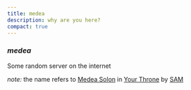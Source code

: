 ```yaml
---
title: medea
description: why are you here?
compact: true
---
```


### _medea_

Some random server on the internet

_note:_
the name refers to [Medea Solon][medea]
in [Your Throne][yourthrone]
by [SAM][sam]

[medea]: https://your-throne.fandom.com/wiki/Medea_Solon
[yourthrone]: https://www.webtoons.com/en/fantasy/your-throne/list?title_no=2009
[sam]: https://www.instagram.com/cedar_kr/

